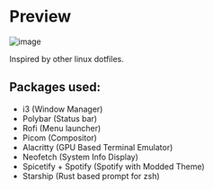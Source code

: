 # Preview

![image](https://user-images.githubusercontent.com/39441413/203274814-12a5a07d-da59-468e-a30f-d9cf6c56ba07.png)

Inspired by other linux dotfiles.

## Packages used:
- i3 (Window Manager)
- Polybar (Status bar)
- Rofi (Menu launcher)
- Picom (Compositor)
- Alacritty (GPU Based Terminal Emulator)
- Neofetch (System Info Display)
- Spicetify + Spotify (Spotify with Modded Theme)
- Starship (Rust based prompt for zsh)

